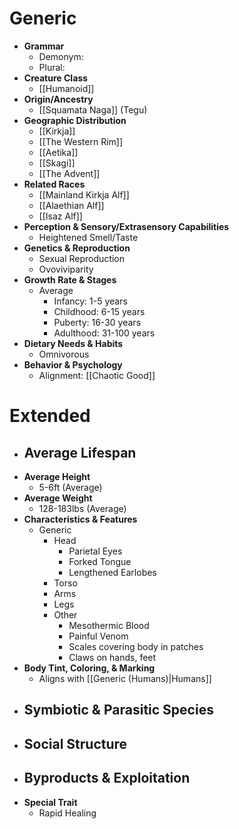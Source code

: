 # Generic

- **Grammar**
	- Demonym: 
	- Plural:
- **Creature Class**
	- [[Humanoid]]
- **Origin/Ancestry**
	- [[Squamata Naga]] (Tegu)
- **Geographic Distribution**
	- [[Kirkja]]
	- [[The Western Rim]]
	- [[Aetika]]
	- [[Skagi]]
	- [[The Advent]]
- **Related Races**
	- [[Mainland Kirkja Alf]]
	- [[Alaethian Alf]]
	- [[Isaz Alf]]
- **Perception & Sensory/Extrasensory Capabilities**
	- Heightened Smell/Taste
- **Genetics & Reproduction**
	- Sexual Reproduction
	- Ovoviviparity
- **Growth Rate & Stages**
	- Average
		- Infancy: 1-5 years
		- Childhood: 6-15 years
		- Puberty: 16-30 years
		- Adulthood: 31-100 years
- **Dietary Needs & Habits**
	- Omnivorous
- **Behavior & Psychology**
	- Alignment: [[Chaotic Good]]
# Extended
- **Average Lifespan**
	- 
- **Average Height**
	- 5-6ft (Average)
- **Average Weight**
	- 128-183lbs (Average)
- **Characteristics & Features**
	- Generic
		- Head
			- Parietal Eyes
			- Forked Tongue
			- Lengthened Earlobes
		- Torso
		- Arms
		- Legs
		- Other
			- Mesothermic Blood
			- Painful Venom
			- Scales covering body in patches
			- Claws on hands, feet
- **Body Tint, Coloring, & Marking**
	- Aligns with [[Generic (Humans)|Humans]]
- **Symbiotic & Parasitic Species**
	- 
- **Social Structure**
	- 
- **Byproducts & Exploitation**
	- 
- **Special Trait**
	- Rapid Healing
